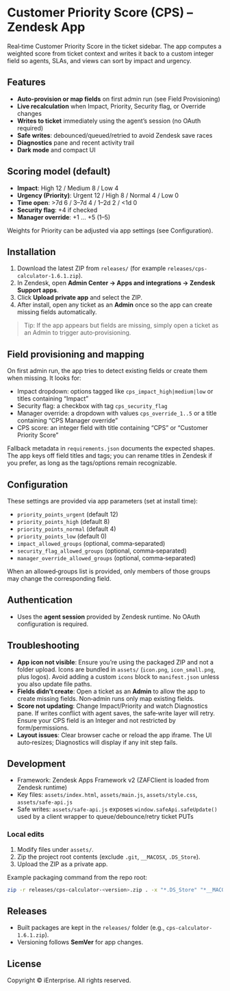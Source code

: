 # Customer Priority Score (CPS) – Zendesk App

Real‑time Customer Priority Score in the ticket sidebar. The app computes a weighted score from ticket context and writes it back to a custom integer field so agents, SLAs, and views can sort by impact and urgency.

## Features
- **Auto‑provision or map fields** on first admin run (see Field Provisioning)
- **Live recalculation** when Impact, Priority, Security flag, or Override changes
- **Writes to ticket** immediately using the agent’s session (no OAuth required)
- **Safe writes**: debounced/queued/retried to avoid Zendesk save races
- **Diagnostics** pane and recent activity trail
- **Dark mode** and compact UI

## Scoring model (default)
- **Impact**: High 12 / Medium 8 / Low 4
- **Urgency (Priority)**: Urgent 12 / High 8 / Normal 4 / Low 0
- **Time open**: >7d 6 / 3–7d 4 / 1–2d 2 / <1d 0
- **Security flag**: +4 if checked
- **Manager override**: +1 … +5 (1–5)

Weights for Priority can be adjusted via app settings (see Configuration).

## Installation
1. Download the latest ZIP from `releases/` (for example `releases/cps-calculator-1.6.1.zip`).
2. In Zendesk, open **Admin Center → Apps and integrations → Zendesk Support apps**.
3. Click **Upload private app** and select the ZIP.
4. After install, open any ticket as an **Admin** once so the app can create missing fields automatically.

> Tip: If the app appears but fields are missing, simply open a ticket as an Admin to trigger auto‑provisioning.

## Field provisioning and mapping
On first admin run, the app tries to detect existing fields or create them when missing. It looks for:

- Impact dropdown: options tagged like `cps_impact_high|medium|low` or titles containing “Impact”
- Security flag: a checkbox with tag `cps_security_flag`
- Manager override: a dropdown with values `cps_override_1..5` or a title containing “CPS Manager override”
- CPS score: an integer field with title containing “CPS” or “Customer Priority Score”

Fallback metadata in `requirements.json` documents the expected shapes. The app keys off field titles and tags; you can rename titles in Zendesk if you prefer, as long as the tags/options remain recognizable.

## Configuration
These settings are provided via app parameters (set at install time):

- `priority_points_urgent` (default 12)
- `priority_points_high` (default 8)
- `priority_points_normal` (default 4)
- `priority_points_low` (default 0)
- `impact_allowed_groups` (optional, comma‑separated)
- `security_flag_allowed_groups` (optional, comma‑separated)
- `manager_override_allowed_groups` (optional, comma‑separated)

When an allowed‑groups list is provided, only members of those groups may change the corresponding field.

## Authentication
- Uses the **agent session** provided by Zendesk runtime. No OAuth configuration is required.

## Troubleshooting
- **App icon not visible**: Ensure you’re using the packaged ZIP and not a folder upload. Icons are bundled in `assets/` (`icon.png`, `icon_small.png`, plus logos). Avoid adding a custom `icons` block to `manifest.json` unless you also update file paths.
- **Fields didn’t create**: Open a ticket as an **Admin** to allow the app to create missing fields. Non‑admin runs only map existing fields.
- **Score not updating**: Change Impact/Priority and watch Diagnostics pane. If writes conflict with agent saves, the safe‑write layer will retry. Ensure your CPS field is an Integer and not restricted by form/permissions.
- **Layout issues**: Clear browser cache or reload the app iframe. The UI auto‑resizes; Diagnostics will display if any init step fails.

## Development
- Framework: Zendesk Apps Framework v2 (ZAFClient is loaded from Zendesk runtime)
- Key files: `assets/index.html`, `assets/main.js`, `assets/style.css`, `assets/safe-api.js`
- Safe writes: `assets/safe-api.js` exposes `window.safeApi.safeUpdate()` used by a client wrapper to queue/debounce/retry ticket PUTs

### Local edits
1. Modify files under `assets/`.
2. Zip the project root contents (exclude `.git`, `__MACOSX`, `.DS_Store`).
3. Upload the ZIP as a private app.

Example packaging command from the repo root:

```bash
zip -r releases/cps-calculator-<version>.zip . -x "*.DS_Store" "*__MACOSX*" "*.git*" "*.zip"
```

## Releases
- Built packages are kept in the `releases/` folder (e.g., `cps-calculator-1.6.1.zip`).
- Versioning follows **SemVer** for app changes.

## License
Copyright © iEnterprise. All rights reserved.
